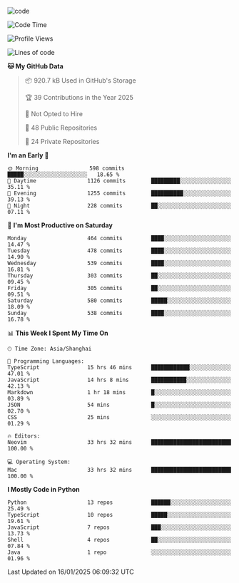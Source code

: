 
<!--
**liuyaanng/liuyaanng** is a ✨ _special_ ✨ repository because its `README.md` (this file) appears on your GitHub profile.

Here are some ideas to get you started:

- 🔭 I’m currently working on ...
- 🌱 I’m currently learning ...
- 👯 I’m looking to collaborate on ...
- 🤔 I’m looking for help with ...
- 💬 Ask me about ...
- 📫 How to reach me: ...
- 😄 Pronouns: ...
- ⚡ Fun fact: ...
-->


![code](https://cdn.jsdelivr.net/gh/liuyaanng/liuyaanng@1.0/code.gif) 

<!--START_SECTION:waka-->
![Code Time](http://img.shields.io/badge/Code%20Time-1%2C153%20hrs%2049%20mins-blue)

![Profile Views](http://img.shields.io/badge/Profile%20Views-0-blue)

![Lines of code](https://img.shields.io/badge/From%20Hello%20World%20I%27ve%20Written-18.8%20million%20lines%20of%20code-blue)

**🐱 My GitHub Data** 

> 📦 920.7 kB Used in GitHub's Storage 
 > 
> 🏆 39 Contributions in the Year 2025
 > 
> 🚫 Not Opted to Hire
 > 
> 📜 48 Public Repositories 
 > 
> 🔑 24 Private Repositories 
 > 
**I'm an Early 🐤** 

```text
🌞 Morning                598 commits         █████░░░░░░░░░░░░░░░░░░░░   18.65 % 
🌆 Daytime                1126 commits        █████████░░░░░░░░░░░░░░░░   35.11 % 
🌃 Evening                1255 commits        ██████████░░░░░░░░░░░░░░░   39.13 % 
🌙 Night                  228 commits         ██░░░░░░░░░░░░░░░░░░░░░░░   07.11 % 
```
📅 **I'm Most Productive on Saturday** 

```text
Monday                   464 commits         ████░░░░░░░░░░░░░░░░░░░░░   14.47 % 
Tuesday                  478 commits         ████░░░░░░░░░░░░░░░░░░░░░   14.90 % 
Wednesday                539 commits         ████░░░░░░░░░░░░░░░░░░░░░   16.81 % 
Thursday                 303 commits         ██░░░░░░░░░░░░░░░░░░░░░░░   09.45 % 
Friday                   305 commits         ██░░░░░░░░░░░░░░░░░░░░░░░   09.51 % 
Saturday                 580 commits         █████░░░░░░░░░░░░░░░░░░░░   18.09 % 
Sunday                   538 commits         ████░░░░░░░░░░░░░░░░░░░░░   16.78 % 
```


📊 **This Week I Spent My Time On** 

```text
🕑︎ Time Zone: Asia/Shanghai

💬 Programming Languages: 
TypeScript               15 hrs 46 mins      ████████████░░░░░░░░░░░░░   47.01 % 
JavaScript               14 hrs 8 mins       ███████████░░░░░░░░░░░░░░   42.13 % 
Markdown                 1 hr 18 mins        █░░░░░░░░░░░░░░░░░░░░░░░░   03.89 % 
JSON                     54 mins             █░░░░░░░░░░░░░░░░░░░░░░░░   02.70 % 
CSS                      25 mins             ░░░░░░░░░░░░░░░░░░░░░░░░░   01.29 % 

🔥 Editors: 
Neovim                   33 hrs 32 mins      █████████████████████████   100.00 % 

💻 Operating System: 
Mac                      33 hrs 32 mins      █████████████████████████   100.00 % 
```

**I Mostly Code in Python** 

```text
Python                   13 repos            ██████░░░░░░░░░░░░░░░░░░░   25.49 % 
TypeScript               10 repos            █████░░░░░░░░░░░░░░░░░░░░   19.61 % 
JavaScript               7 repos             ███░░░░░░░░░░░░░░░░░░░░░░   13.73 % 
Shell                    4 repos             ██░░░░░░░░░░░░░░░░░░░░░░░   07.84 % 
Java                     1 repo              ░░░░░░░░░░░░░░░░░░░░░░░░░   01.96 % 
```




 Last Updated on 16/01/2025 06:09:32 UTC
<!--END_SECTION:waka-->
